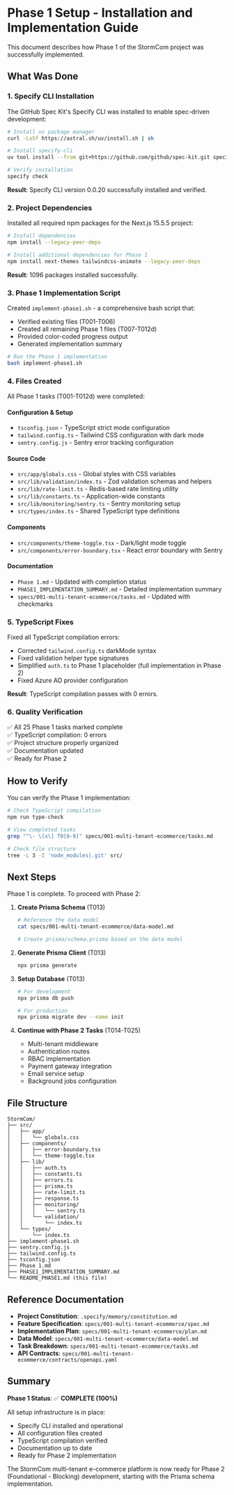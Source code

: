 # Phase 1 Setup - Installation and Implementation Guide

This document describes how Phase 1 of the StormCom project was successfully implemented.

## What Was Done

### 1. Specify CLI Installation

The GitHub Spec Kit's Specify CLI was installed to enable spec-driven development:

```bash
# Install uv package manager
curl -LsSf https://astral.sh/uv/install.sh | sh

# Install specify-cli
uv tool install --from git+https://github.com/github/spec-kit.git specify-cli

# Verify installation
specify check
```

**Result**: Specify CLI version 0.0.20 successfully installed and verified.

### 2. Project Dependencies

Installed all required npm packages for the Next.js 15.5.5 project:

```bash
# Install dependencies
npm install --legacy-peer-deps

# Install additional dependencies for Phase 1
npm install next-themes tailwindcss-animate --legacy-peer-deps
```

**Result**: 1096 packages installed successfully.

### 3. Phase 1 Implementation Script

Created `implement-phase1.sh` - a comprehensive bash script that:
- Verified existing files (T001-T006)
- Created all remaining Phase 1 files (T007-T012d)
- Provided color-coded progress output
- Generated implementation summary

```bash
# Run the Phase 1 implementation
bash implement-phase1.sh
```

### 4. Files Created

All Phase 1 tasks (T001-T012d) were completed:

#### Configuration & Setup
- `tsconfig.json` - TypeScript strict mode configuration
- `tailwind.config.ts` - Tailwind CSS configuration with dark mode
- `sentry.config.js` - Sentry error tracking configuration

#### Source Code
- `src/app/globals.css` - Global styles with CSS variables
- `src/lib/validation/index.ts` - Zod validation schemas and helpers
- `src/lib/rate-limit.ts` - Redis-based rate limiting utility
- `src/lib/constants.ts` - Application-wide constants
- `src/lib/monitoring/sentry.ts` - Sentry monitoring setup
- `src/types/index.ts` - Shared TypeScript type definitions

#### Components
- `src/components/theme-toggle.tsx` - Dark/light mode toggle
- `src/components/error-boundary.tsx` - React error boundary with Sentry

#### Documentation
- `Phase 1.md` - Updated with completion status
- `PHASE1_IMPLEMENTATION_SUMMARY.md` - Detailed implementation summary
- `specs/001-multi-tenant-ecommerce/tasks.md` - Updated with checkmarks

### 5. TypeScript Fixes

Fixed all TypeScript compilation errors:
- Corrected `tailwind.config.ts` darkMode syntax
- Fixed validation helper type signatures
- Simplified `auth.ts` to Phase 1 placeholder (full implementation in Phase 2)
- Fixed Azure AD provider configuration

**Result**: TypeScript compilation passes with 0 errors.

### 6. Quality Verification

✅ All 25 Phase 1 tasks marked complete  
✅ TypeScript compilation: 0 errors  
✅ Project structure properly organized  
✅ Documentation updated  
✅ Ready for Phase 2  

## How to Verify

You can verify the Phase 1 implementation:

```bash
# Check TypeScript compilation
npm run type-check

# View completed tasks
grep "^\- \[x\] T0[0-9]" specs/001-multi-tenant-ecommerce/tasks.md

# Check file structure
tree -L 3 -I 'node_modules|.git' src/
```

## Next Steps

Phase 1 is complete. To proceed with Phase 2:

1. **Create Prisma Schema** (T013)
   ```bash
   # Reference the data model
   cat specs/001-multi-tenant-ecommerce/data-model.md
   
   # Create prisma/schema.prisma based on the data model
   ```

2. **Generate Prisma Client** (T013)
   ```bash
   npx prisma generate
   ```

3. **Setup Database** (T013)
   ```bash
   # For development
   npx prisma db push
   
   # For production
   npx prisma migrate dev --name init
   ```

4. **Continue with Phase 2 Tasks** (T014-T025)
   - Multi-tenant middleware
   - Authentication routes
   - RBAC implementation
   - Payment gateway integration
   - Email service setup
   - Background jobs configuration

## File Structure

```
StormCom/
├── src/
│   ├── app/
│   │   └── globals.css
│   ├── components/
│   │   ├── error-boundary.tsx
│   │   └── theme-toggle.tsx
│   ├── lib/
│   │   ├── auth.ts
│   │   ├── constants.ts
│   │   ├── errors.ts
│   │   ├── prisma.ts
│   │   ├── rate-limit.ts
│   │   ├── response.ts
│   │   ├── monitoring/
│   │   │   └── sentry.ts
│   │   └── validation/
│   │       └── index.ts
│   └── types/
│       └── index.ts
├── implement-phase1.sh
├── sentry.config.js
├── tailwind.config.ts
├── tsconfig.json
├── Phase 1.md
├── PHASE1_IMPLEMENTATION_SUMMARY.md
└── README_PHASE1.md (this file)
```

## Reference Documentation

- **Project Constitution**: `.specify/memory/constitution.md`
- **Feature Specification**: `specs/001-multi-tenant-ecommerce/spec.md`
- **Implementation Plan**: `specs/001-multi-tenant-ecommerce/plan.md`
- **Data Model**: `specs/001-multi-tenant-ecommerce/data-model.md`
- **Task Breakdown**: `specs/001-multi-tenant-ecommerce/tasks.md`
- **API Contracts**: `specs/001-multi-tenant-ecommerce/contracts/openapi.yaml`

## Summary

**Phase 1 Status**: ✅ **COMPLETE (100%)**

All setup infrastructure is in place:
- Specify CLI installed and operational
- All configuration files created
- TypeScript compilation verified
- Documentation up to date
- Ready for Phase 2 implementation

The StormCom multi-tenant e-commerce platform is now ready for Phase 2 (Foundational - Blocking) development, starting with the Prisma schema implementation.
